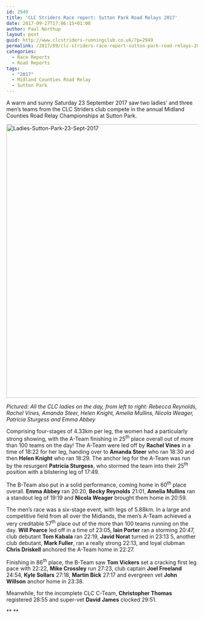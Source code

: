 ```yaml
---
id: 2949
title: 'CLC Striders Race report: Sutton Park Road Relays 2017'
date: 2017-09-27T17:06:15+01:00
author: Paul Northup
layout: post
guid: http://www.clcstriders-runningclub.co.uk/?p=2949
permalink: /2017/09/clc-striders-race-report-sutton-park-road-relays-2017/
categories:
  - Race Reports
  - Road Reports
tags:
  - "2017"
  - Midland Counties Road Relay
  - Sutton Park
---
```

A warm and sunny Saturday 23 September 2017 saw two ladies&#8217; and three men’s teams from the CLC Striders club compete in the annual Midland Counties Road Relay Championships at Sutton Park.

[<img class="alignnone wp-image-2950 size-full" src="http://www.clcstriders-runningclub.co.uk/wplive/wp-content/uploads/2017/09/Ladies-Sutton-Park-23-Sept-2017.jpg" alt="Ladies-Sutton-Park-23-Sept-2017" width="960" height="720" srcset="http://www.clcstriders-runningclub.co.uk/wplive/wp-content/uploads/2017/09/Ladies-Sutton-Park-23-Sept-2017.jpg 960w, http://www.clcstriders-runningclub.co.uk/wplive/wp-content/uploads/2017/09/Ladies-Sutton-Park-23-Sept-2017-300x225.jpg 300w, http://www.clcstriders-runningclub.co.uk/wplive/wp-content/uploads/2017/09/Ladies-Sutton-Park-23-Sept-2017-768x576.jpg 768w" sizes="(max-width: 960px) 100vw, 960px" />](http://www.clcstriders-runningclub.co.uk/wplive/wp-content/uploads/2017/09/Ladies-Sutton-Park-23-Sept-2017.jpg)

_Pictured: All the CLC ladies on the day, from left to right: Rebecca Reynolds, Rachel Vines, Amanda Steer, Helen Knight, Amelia Mullins, Nicola Weager, Patricia Sturgess and Emma Abbey_

Comprising four-stages of 4.33km per leg, the women had a particularly strong showing, with the A-Team finishing in 25<sup>th</sup> place overall out of more than 100 teams on the day! The A-Team were led off by **Rachel Vines** in a time of 18:22 for her leg, handing over to **Amanda Steer** who ran 18:30 and then **Helen Knight** who ran 18:29. The anchor leg for the A-Team was run by the resurgent **Patricia Sturgess**, who stormed the team into their 25<sup>th</sup> position with a blistering leg of 17:49.

The B-Team also put in a solid performance, coming home in 60<sup>th</sup> place overall. **Emma Abbey** ran 20:20, **Becky Reynolds** 21:01, **Amelia Mullins** ran a standout leg of 19:19 and **Nicola Weager** brought them home in 20:59.

The men’s race was a six-stage event, with legs of 5.88km. In a large and competitive field from all over the Midlands, the men’s A-Team achieved a very creditable 57<sup>th</sup> place out of the more than 100 teams running on the day. **Will Pearce** led off in a time of 23:05, **Iain Porter** ran a storming 20:47, club debutant **Tom Kabala** ran 22:19, **Javid Norat** turned in 23:13 5, another club debutant, **Mark Fuller**, ran a really strong 22:13, and loyal clubman **Chris Driskell** anchored the A-Team home in 22:27.

Finishing in 86<sup>th</sup> place, the B-Team saw **Tom Vickers** set a cracking first leg pace with 22:22, **Mike Crossley** run 27:23, club captain **Joel Freeland** 24:54, **Kyle Sollars** 27:18, **Martin Bick** 27:17 and evergreen vet **John Willson** anchor home in 23:38.

Meanwhile, for the incomplete CLC C-Team, **Christopher Thomas** registered 28:55 and super-vet **David James** clocked 29:51.

** **